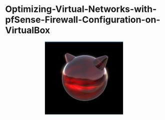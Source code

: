 # Optimizing-Virtual-Networks-with-pfSense-Firewall-Configuration-on-VirtualBox
<p align="center">
<img align="center" src="freebsd.png" width="250">
</p>

